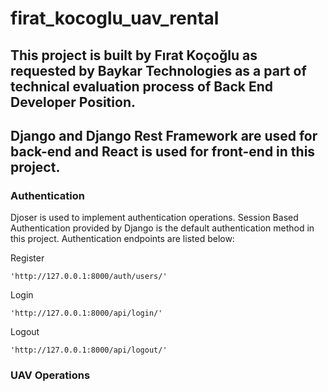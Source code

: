 # firat_kocoglu_uav_rental

## This project is built by Fırat Koçoğlu as requested by Baykar Technologies as a part of technical evaluation process of Back End Developer Position.

## Django and Django Rest Framework are used for back-end and React is used for front-end in this project.

### Authentication

Djoser is used to implement authentication operations. Session Based Authentication provided by Django is the default authentication method in this project. Authentication endpoints are listed below:

Register

```
'http://127.0.0.1:8000/auth/users/'
```

Login

```
'http://127.0.0.1:8000/api/login/'
```

Logout

```
'http://127.0.0.1:8000/api/logout/'
```

### UAV Operations
